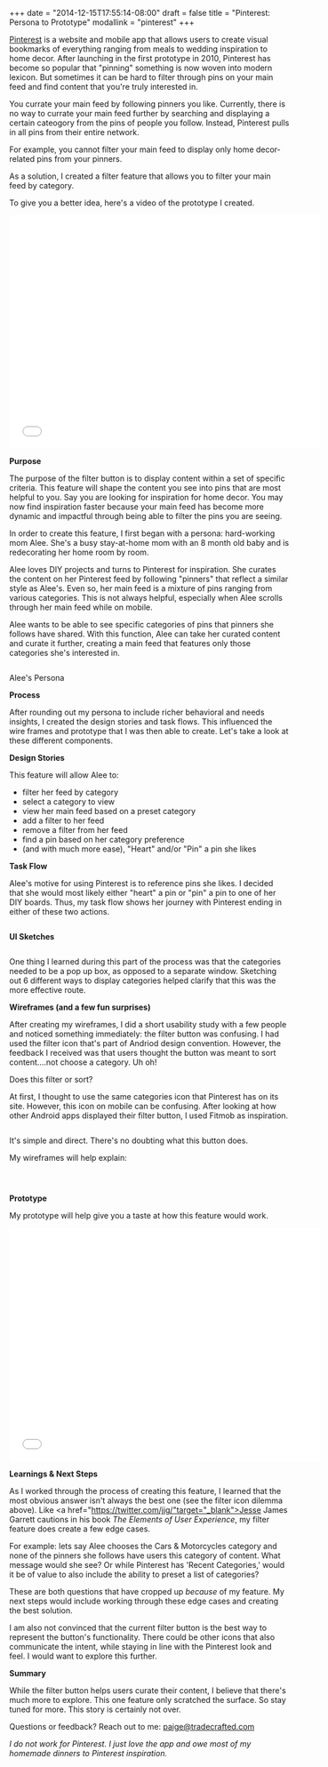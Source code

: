 +++
date = "2014-12-15T17:55:14-08:00"
draft = false
title = "Pinterest: Persona to Prototype"
modallink = "pinterest"
+++

<a href="http://www.pinterest.com" target="_blank">Pinterest</a> is a website and mobile app that allows users to create visual bookmarks of everything ranging from meals to wedding inspiration to home decor. After launching in the first prototype in 2010, Pinterest has become so popular that "pinning" something is now woven into modern lexicon. But sometimes it can be hard to filter through pins on your main feed and find content that you're truly interested in.
 
You currate your main feed by following pinners you like. Currently, there is no way to currate your main feed further by searching and displaying a certain cateogory from the pins of people you follow. Instead, Pinterest pulls in all pins from their entire network. 

For example, you cannot filter your main feed to display only home decor-related pins from your pinners.

As a solution, I created a filter feature that allows you to filter your main feed by category. 

To give you a better idea, here's a video of the prototype I created. 

<iframe width="560" height="420" src="//www.youtube.com/embed/o3G0VbCgDjo" frameborder="0" allowfullscreen></iframe>

**Purpose**

The purpose of the filter button is to display content within a set of specific criteria. This feature will shape the content you see into pins that are most helpful to you. Say you are looking for inspiration for home decor. You may now find inspiration faster because your main feed has become more dynamic and impactful through being able to filter the pins you are seeing. 

In order to create this feature, I first began with a persona: hard-working mom Alee. She's a busy stay-at-home mom with an 8 month old baby and is redecorating her home room by room. 

Alee loves DIY projects and turns to Pinterest for inspiration. She curates the content on her Pinterest feed by following "pinners" that reflect a similar style as Alee's. Even so, her main feed is a mixture of pins ranging from various categories. This is not always helpful, especially when Alee scrolls through her main feed while on mobile. 

Alee wants to be able to see specific categories of pins that pinners she follows have shared. With this function, Alee can take her curated content and curate it further, creating a main feed that features only those categories she's interested in. 


<a href="/images/projects/pinterest/pinterest-alee-persona.jpg" data-lightbox="images-pinterest" data-title="Alee's Persona"><img class="img-responsive img-centered img-responsive-small" src="/images/projects/pinterest/pinterest-alee-persona.jpg" alt=""></a>
<div class="image-caption-center">Alee's Persona</div>

**Process**

After rounding out my persona to include richer behavioral and needs insights, I created the design stories and task flows. This influenced the wire frames and prototype that I was then able to create. Let's take a look at these different components.

**Design Stories**

This feature will allow Alee to:

- filter her feed by category
- select a category to view
- view her main feed based on a preset category
- add a filter to her feed
- remove a filter from her feed
- find a pin based on her category preference 
- (and with much more ease), "Heart" and/or "Pin" a pin she likes 
 
**Task Flow**

Alee's motive for using Pinterest is to reference pins she likes. I decided that she would most likely either "heart" a pin or "pin" a pin to one of her DIY boards. Thus, my task flow shows her journey with Pinterest ending in either of these two actions. 

<a href="/images/projects/pinterest/pinterest-task-flow.jpg" data-lightbox="images-pinterest" data-title="Task Flow"><img class="img-responsive img-centered img-responsive-small" src="/images/projects/pinterest/pinterest-task-flow.jpg" alt=""></a>

**UI Sketches**

<a href="/images/projects/pinterest/pinterest-wireframe-sticky-notes.jpg" data-lightbox="images-pinterest" data-title="Wireframes"><img class="img-responsive img-centered img-responsive-small" src="/images/projects/pinterest/pinterest-wireframe-sticky-notes.jpg" alt=""></a>

One thing I learned during this part of the process was that the categories needed to be a pop up box, as opposed to a separate window. Sketching out 6 different ways to display categories helped clarify that this was the more effective route. 

**Wireframes (and a few fun surprises)**

After creating my wireframes, I did a short usability study with a few people and noticed something immediately: the filter button was confusing. 
I had used the filter icon that's part of Andriod design convention. However, the feedback I received was that users thought the button was meant to sort content....not choose a category. Uh oh!

<img class="img-responsive img-centered" src="/images/projects/pinterest/pinterest-filter.jpg" alt="">
<div class="image-caption-center" style="width: 200px">Does this filter or sort?</div>

At first, I thought to use the same categories icon that Pinterest has on its site. However, this icon on mobile can be confusing. After looking at how other Android apps displayed their filter button, I used Fitmob as inspiration. 

<a href="/images/projects/pinterest/pinterest-fitmob-example.png" data-lightbox="images-pinterest" data-title="Fitmob Example"><img class="img-responsive img-centered img-responsive-small" src="/images/projects/pinterest/pinterest-fitmob-example-small.png" alt=""></a>

It's simple and direct. There's no doubting what this button does. 

My wireframes will help explain:

<a href="/images/projects/pinterest/pinterest-wireframe-final-1.jpg" data-lightbox="images-pinterest" data-title="Wireframes Final"><img class="img-responsive img-centered img-responsive-small" src="/images/projects/pinterest/pinterest-wireframe-final-1.jpg" alt=""></a>

<a href="/images/projects/pinterest/pinterest-wireframe-final-2.jpg" data-lightbox="images-pinterest" data-title="Wireframes Final"><img class="img-responsive img-centered img-responsive-small" src="/images/projects/pinterest/pinterest-wireframe-final-2.jpg" alt=""></a>

<a href="/images/projects/pinterest/pinterest-wireframe-final-3.jpg" data-lightbox="images-pinterest" data-title="Wireframes Final"><img class="img-responsive img-centered img-responsive-small" src="/images/projects/pinterest/pinterest-wireframe-final-3.jpg" alt=""></a>

**Prototype**

My prototype will help give you a taste at how this feature would work. 

<iframe width="560" height="420" src="//www.youtube.com/embed/o3G0VbCgDjo" frameborder="0" allowfullscreen></iframe>

**Learnings & Next Steps**

As I worked through the process of creating this feature, I learned that the most obvious answer isn't always the best one (see the filter icon dilemma above). Like <a href="https://twitter.com/jjg/"target="_blank">Jesse James Garrett</a> cautions in his book *The Elements of User Experience*, my filter feature does create a few edge cases. 

For example: lets say Alee chooses the Cars & Motorcycles category and none of the pinners she follows have users this category of content. What message would she see? Or while Pinterest has 'Recent Categories,' would it be of value to also include the ability to preset a list of categories?

These are both questions that have cropped up *because* of my feature. My next steps would include working through these edge cases and creating the best solution. 


I am also not convinced that the current filter button is the best way to represent the button's functionality. There could be other icons that also communicate the intent, while staying in line with the Pinterest look and feel. I would want to explore this further. 

**Summary**

While the filter button helps users curate their content, I believe that there's much more to explore. This one feature only scratched the surface. So stay tuned for more. This story is certainly not over. 

Questions or feedback? Reach out to me: <a href="mailto://paige@tradecrafted.com/">paige@tradecrafted.com</a>

*I do not work for Pinterest. I just love the app and owe most of my homemade dinners to Pinterest inspiration.*

